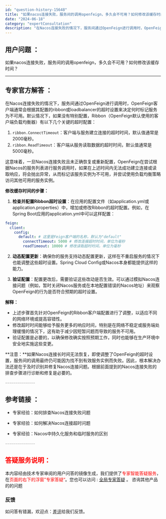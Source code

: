 ```yaml
---
id: "question-history-15648"
title: "如果nacos连接失败，服务间的调用openfeign，多久会不可用？如何修改该缓存时间？"
date: "2024-06-18"
category: "expertConsultation"
description: "在Nacos连接失败的情况下，服务间通过OpenFeign进行调用时，OpenFeign客户端通常会根据其配置的ribbon或loadbalancer的超时设置来决定何时标记服务为不可用。默认情况下，如果没有特别配置，Ribbon（OpenFeign默认使用的客户端负载均衡器）有以下几个关键的超时配"
---
```


## 用户问题 ： 
 如果nacos连接失败，服务间的调用openfeign，多久会不可用？如何修改该缓存时间？  

---------------
## 专家官方解答 ：

在Nacos连接失败的情况下，服务间通过OpenFeign进行调用时，OpenFeign客户端通常会根据其配置的ribbon或loadbalancer的超时设置来决定何时标记服务为不可用。默认情况下，如果没有特别配置，Ribbon（OpenFeign默认使用的客户端负载均衡器）有以下几个关键的超时配置：

1. `ribbon.ConnectTimeout`：客户端与服务建立连接的超时时间，默认值通常是2000毫秒。
2. `ribbon.ReadTimeout`：客户端从服务读取数据的超时时间，默认值通常是5000毫秒。

这意味着，一旦Nacos连接失败且未正确恢复或重新配置，OpenFeign在尝试根据Nacos的服务列表进行服务调用时，如果在上述时间内无法成功建立连接或读取响应，将会抛出异常，从而标记该服务实例为不可用，并尝试使用负载均衡策略访问其他可用的服务实例。

**修改缓存时间的步骤：**

1. **检查并配置Ribbon超时设置**：在应用的配置文件（如application.yml或application.properties）中，增加或修改Ribbon的超时配置。例如，在Spring Boot应用的application.yml中可以这样配置：

```yaml
feign:
  client:
    config:
      default: # 这里是Feign客户端的名称，默认为"default"
        connectTimeout: 5000 # 修改连接超时时间，单位为毫秒
        readTimeout: 10000 # 修改读取超时时间，单位为毫秒
```

2. **动态配置更新**：确保你的服务支持动态配置更新，这样在不重启服务的情况下也能调整这些超时设置。Spring Cloud Config或Nacos本身都能提供这样的能力。

3. **验证配置**：配置更改后，需要验证这些改动是否生效。可以通过模拟Nacos连接问题（例如，暂时关闭Nacos服务或在本地配置错误的Nacos地址）来观察OpenFeign的行为是否符合预期的超时设置。

**解释：**

- 上述步骤首先针对OpenFeign的Ribbon客户端配置进行了调整，以适应不同的网络环境或提高容错性。
- 修改超时时间能够给予服务更多的响应时间，特别是在网络不稳定或服务端处理缓慢的情况下，这有助于减少因短暂问题而导致的服务不可用。
- 验证配置是必要的，以确保修改确实按照预期工作，同时也能够在生产环境中安全地实施这些变更。

**注意：**如果Nacos连接长时间无法恢复，即使调整了OpenFeign的超时设置，服务间的调用最终仍可能因为找不到有效服务实例而失败。因此，根本解决办法还是在于及时识别并修复Nacos连接问题。根据前面提到的Nacos连接失败的排查步骤进行诊断和修复是必要的。


<font color="#949494">---------------</font> 


## 参考链接 ：

* 专家经验：如何排查Nacos连接失败问题 
 
 * 专家经验：如何解决Nacos连接超时问题 
 
 * 专家经验：Nacos中持久化服务和临时服务的区别 


 <font color="#949494">---------------</font> 
 


## <font color="#FF0000">答疑服务说明：</font> 

本内容经由技术专家审阅的用户问答的镜像生成，我们提供了<font color="#FF0000">专家智能答疑服务</font>，在<font color="#FF0000">页面的右下的浮窗”专家答疑“</font>。您也可以访问 : [全局专家答疑](https://answer.opensource.alibaba.com/docs/intro) 。 咨询其他产品的的问题

### 反馈
如问答有错漏，欢迎点：[差评](https://ai.nacos.io/user/feedbackByEnhancerGradePOJOID?enhancerGradePOJOId=15700)给我们反馈。
